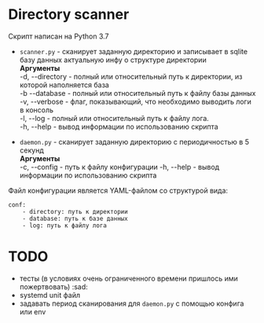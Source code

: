 # Directory scanner
Скрипт написан на Python 3.7

* `scanner.py` - сканирует заданную директорию и записывает в sqlite базу 
данных актуальную инфу о структуре директории <br>
**Аргументы** <br>
-d, --directory - полный или относительный путь к директории, из которой наполняется база  <br>
-b --database - полный или относительный путь к файлу базы данных <br>
-v, --verbose - флаг, показывающий, что необходимо выводить логи в консоль <br> 
-l, --log - полный или относительный путь к файлу лога.  <br>
-h, --help - вывод информации по использованию скрипта

* `daemon.py` - сканирует заданную директорию с периодичностью в 5 секунд <br>
**Аргументы** <br>
-c, --config - путь к файлу конфигурации
-h, --help - вывод информации по использованию скрипта

Файл конфигурации является YAML-файлом со структурой вида: <br>
``` 
conf:
    - directory: путь к директории
    - database: путь к базе данных
    - log: путь к файлу лога
```

# TODO
* тесты (в условиях очень ограниченного времени пришлось ими пожертвовать) :sad:
* systemd unit файл
* задавать период сканирования для `daemon.py` с помощью конфига или env